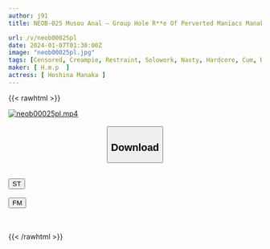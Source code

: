 ```yaml
---
author: j91
title: NEOB-025 Musou Anal – Group Hole R**e Of Perverted Maniacs Manaka Hoshina

url: /v/neob00025pl
date: 2024-01-07T01:30:00Z
image: "neob00025pl.jpg"
tags: [Censored, Creampie, Restraint, Solowork, Nasty, Hardcore, Cum, Deep Throating, Promiscuity, Piss Drinking, Confinement, Evil	]
maker: [ H.m.p  ]
actress: [ Hoshina Manaka ]
---
```



{{< rawhtml >}}

<div class="video" data-videoid="J3A2QYKXy8Cjm13">
    <a href="javascript:;">
        <img src="/v/neob00025pl/neob00025pl.jpg" width="WIDTH" height="HEIGHT" alt="neob00025pl.mp4" loading="lazy">
    </a>
</div>

<script type="text/javascript" src="https://j91.asia/asset/on-demand-st.js"></script>

<br>
  <link rel="stylesheet" href="https://j91.asia/asset/bs5.css">
  
  <center>
  <button class="btn btn-primary" type="button" data-bs-toggle="collapse" data-bs-target=".multi-collapse" aria-expanded="false" aria-controls="multiCollapseExample1 multiCollapseExample2"><h2>Download</h2></button></center>
</p>
<div class="row">
  <div class="col">
    <div class="collapse multi-collapse" id="multiCollapseExample1">
      <div class="card card-body">
	      	      <br>
<div class="buttons">  
<a href="https://streamtape.to/v/J3A2QYKXy8Cjm13" target="_blank"><button class="btn-hover color-3"><i class="fa fa-download"></i> ST</button></a></div>
    </div>
  </div>
</div>
  <div class="col">
    <div class="collapse multi-collapse" id="multiCollapseExample2">
      <div class="card card-body">
	      <br>
<div class="buttons">
    <a href="https://filemoon.sx/d/cqt8usltr3q3" target="_blank"><button class="btn-hover color-8"><i class="fa fa-download"></i> FM</button></a></div>
<br><br>
      </div>
    </div>
  </div>
</div>

{{< /rawhtml >}}